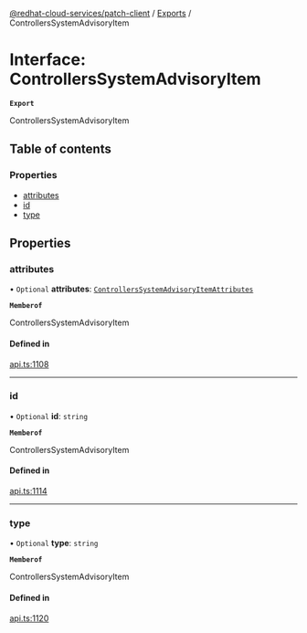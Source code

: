 [@redhat-cloud-services/patch-client](../README.md) / [Exports](../modules.md) / ControllersSystemAdvisoryItem

# Interface: ControllersSystemAdvisoryItem

**`Export`**

ControllersSystemAdvisoryItem

## Table of contents

### Properties

- [attributes](ControllersSystemAdvisoryItem.md#attributes)
- [id](ControllersSystemAdvisoryItem.md#id)
- [type](ControllersSystemAdvisoryItem.md#type)

## Properties

### attributes

• `Optional` **attributes**: [`ControllersSystemAdvisoryItemAttributes`](ControllersSystemAdvisoryItemAttributes.md)

**`Memberof`**

ControllersSystemAdvisoryItem

#### Defined in

[api.ts:1108](https://github.com/RedHatInsights/javascript-clients/blob/main/packages/patch/api.ts#L1108)

___

### id

• `Optional` **id**: `string`

**`Memberof`**

ControllersSystemAdvisoryItem

#### Defined in

[api.ts:1114](https://github.com/RedHatInsights/javascript-clients/blob/main/packages/patch/api.ts#L1114)

___

### type

• `Optional` **type**: `string`

**`Memberof`**

ControllersSystemAdvisoryItem

#### Defined in

[api.ts:1120](https://github.com/RedHatInsights/javascript-clients/blob/main/packages/patch/api.ts#L1120)
